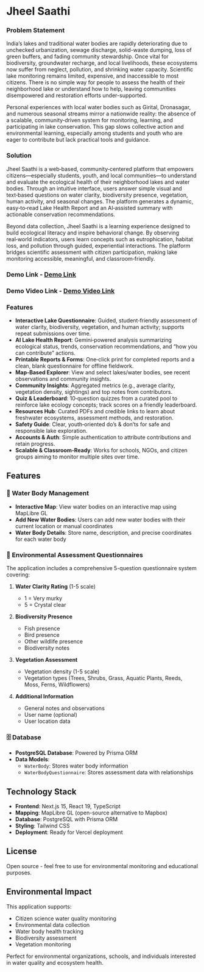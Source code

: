 # Jheel Saathi

### Problem Statement

India’s lakes and traditional water bodies are rapidly deteriorating due to unchecked urbanization, sewage discharge, solid-waste dumping, loss of green buffers, and fading community stewardship. Once vital for biodiversity, groundwater recharge, and local livelihoods, these ecosystems now suffer from neglect, pollution, and shrinking water capacity. Scientific lake monitoring remains limited, expensive, and inaccessible to most citizens. There is no simple way for people to assess the health of their neighborhood lake or understand how to help, leaving communities disempowered and restoration efforts under-supported.

Personal experiences with local water bodies such as Girital, Dronasagar, and numerous seasonal streams mirror a nationwide reality: the absence of a scalable, community‑driven system for monitoring, learning, and participating in lake conservation. This gap slows collective action and environmental learning, especially among students and youth who are eager to contribute but lack practical tools and guidance.

### Solution

Jheel Saathi is a web‑based, community‑centered platform that empowers citizens—especially students, youth, and local communities—to understand and evaluate the ecological health of their neighborhood lakes and water bodies. Through an intuitive interface, users answer simple visual and text‑based questions on water clarity, biodiversity presence, vegetation, human activity, and seasonal changes. The platform generates a dynamic, easy‑to‑read Lake Health Report and an AI‑assisted summary with actionable conservation recommendations.

Beyond data collection, Jheel Saathi is a learning experience designed to build ecological literacy and inspire behavioral change. By observing real‑world indicators, users learn concepts such as eutrophication, habitat loss, and pollution through guided, experiential interactions. The platform bridges scientific assessment with citizen participation, making lake monitoring accessible, meaningful, and classroom‑friendly.

### Demo Link - [Demo Link](https://jheel-saathi.vercel.app/)
### Demo Video Link - [Demo Video Link](https://youtu.be/eTlDFY0aUeY)

### Features

- **Interactive Lake Questionnaire**: Guided, student‑friendly assessment of water clarity, biodiversity, vegetation, and human activity; supports repeat submissions over time.
- **AI Lake Health Report**: Gemini‑powered analysis summarizing ecological status, trends, conservation recommendations, and “how you can contribute” actions.
- **Printable Reports & Forms**: One‑click print for completed reports and a clean, blank questionnaire for offline fieldwork.
- **Map‑Based Explorer**: View and select lakes/water bodies, see recent observations and community insights.
- **Community Insights**: Aggregated metrics (e.g., average clarity, vegetation density, sightings) and top notes from contributors.
- **Quiz & Leaderboard**: 10‑question quizzes from a curated pool to reinforce lake ecology concepts; track scores on a friendly leaderboard.
- **Resources Hub**: Curated PDFs and credible links to learn about freshwater ecosystems, assessment methods, and restoration.
- **Safety Guide**: Clear, youth‑oriented do’s & don’ts for safe and responsible lake exploration.
- **Accounts & Auth**: Simple authentication to attribute contributions and retain progress.
- **Scalable & Classroom‑Ready**: Works for schools, NGOs, and citizen groups aiming to monitor multiple sites over time.


## Features

### 🌊 Water Body Management
- **Interactive Map**: View water bodies on an interactive map using MapLibre GL
- **Add New Water Bodies**: Users can add new water bodies with their current location or manual coordinates
- **Water Body Details**: Store name, description, and precise coordinates for each water body

### 📝 Environmental Assessment Questionnaires
The application includes a comprehensive 5-question questionnaire system covering:

1. **Water Clarity Rating** (1-5 scale)
   - 1 = Very murky
   - 5 = Crystal clear

2. **Biodiversity Presence**
   - Fish presence
   - Bird presence
   - Other wildlife presence
   - Biodiversity notes

3. **Vegetation Assessment**
   - Vegetation density (1-5 scale)
   - Vegetation types (Trees, Shrubs, Grass, Aquatic Plants, Reeds, Moss, Ferns, Wildflowers)

4. **Additional Information**
   - General notes and observations
   - User name (optional)
   - User location data

### 🗄️ Database
- **PostgreSQL Database**: Powered by Prisma ORM
- **Data Models**: 
  - `WaterBody`: Stores water body information
  - `WaterBodyQuestionnaire`: Stores assessment data with relationships

## Technology Stack

- **Frontend**: Next.js 15, React 19, TypeScript
- **Mapping**: MapLibre GL (open-source alternative to Mapbox)
- **Database**: PostgreSQL with Prisma ORM
- **Styling**: Tailwind CSS
- **Deployment**: Ready for Vercel deployment

## License

Open source - feel free to use for environmental monitoring and educational purposes.

## Environmental Impact

This application supports:
- Citizen science water quality monitoring
- Environmental data collection
- Water body health tracking
- Biodiversity assessment
- Vegetation monitoring

Perfect for environmental organizations, schools, and individuals interested in water quality and ecosystem health.
